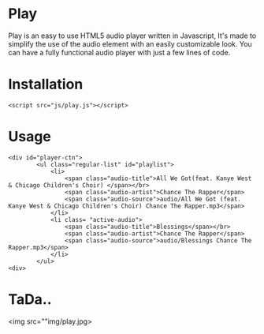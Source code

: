 Play
====
Play is an easy to use HTML5 audio player written in Javascript, It's made to simplify the use of the audio element with an easily customizable look.
You can have a fully functional audio player with just a few lines of code.

Installation
=============

```
<script src="js/play.js"></script>
```

Usage
=====
```
<div id="player-ctn">
		<ul class="regular-list" id="playlist">
			<li>
				<span class="audio-title">All We Got(feat. Kanye West & Chicago Children's Choir) </span></br>
				<span class="audio-artist">Chance The Rapper</span>
				<span class="audio-source">audio/All We Got (feat. Kanye West & Chicago Children's Choir) Chance The Rapper.mp3</span>
			</li>
			<li class= "active-audio">
				<span class="audio-title">Blessings</span></br>
				<span class="audio-artist">Chance The Rapper</span>
				<span class="audio-source">audio/Blessings Chance The Rapper.mp3</span>
			</li>
		</ul>
<div>
```
TaDa..
======


<img src=""img/play.jpg>
